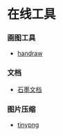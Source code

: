 # 在线工具

### 画图工具

- [handraw](https://handraw.top/)

### 文档

- [石墨文档](https://shimo.im/recent)

### 图片压缩

- [tinypng](https://tinypng.com/)
